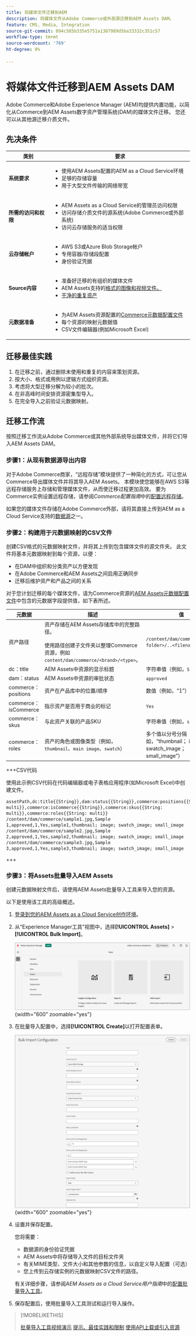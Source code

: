 ```yaml
---
title: 将媒体文件迁移到AEM
description: 将媒体文件从Adobe Commerce或外部源迁移到AEM Assets DAM。
feature: CMS, Media, Integration
source-git-commit: 094c585b335e5751a1387989d5ba33332c351c57
workflow-type: tm+mt
source-wordcount: '769'
ht-degree: 0%

---
```


# 将媒体文件迁移到AEM Assets DAM

Adobe Commerce和Adobe Experience Manager (AEM)均提供内置功能，以简化从Commerce到AEM Assets数字资产管理系统(DAM)的媒体文件迁移。 您还可以从其他源迁移介质文件。

## 先决条件

| 类别 | 要求 |
|----------|-------------|
| **系统要求** | <ul><li>使用AEM Assets配置的AEM as a Cloud Service环境</li><li>足够的存储容量</li><li>用于大型文件传输的网络带宽</li></ul> |
| **所需的访问和权限** | <ul><li>AEM Assets as a Cloud Service的管理员访问权限</li><li>访问存储介质文件的源系统(Adobe Commerce或外部系统)</li><li>访问云存储服务的适当权限</li></ul> |
| **云存储帐户** | <ul><li>AWS S3或Azure Blob Storage帐户</li><li>专用容器/存储段配置</li><li>身份验证凭据</li></ul> |
| **Source内容** | <ul><li>准备好迁移的有组织的媒体文件</li><li>AEM Assets</a>支持的<a href="https://experienceleague.adobe.com/zh-hans/docs/experience-manager-cloud-service/content/assets/file-format-support#image-formats">格式的图像和视频文件。</li><li>干净的重复资产</li></li> |
| **元数据准备** | <ul><li>为AEM Assets资源配置的<a href="https://experienceleague.adobe.com/zh-hans/docs/commerce-admin/content-design/aem-asset-management/getting-started/aem-assets-configure-aem">Commerce元数据配置文件</a></li><li>每个资源的映射元数据值</li><li>CSV文件编辑器(例如Microsoft Excel)</li></ul> |

## 迁移最佳实践

1. 在迁移之前，通过删除未使用和重复的内容来策划资源。
1. 按大小、格式或用例以逻辑方式组织资源。
1. 考虑将大型迁移分解为较小的批次。
1. 在非高峰时间安排资源密集型导入。
1. 在完全导入之前验证元数据映射。

## 迁移工作流

按照迁移工作流从Adobe Commerce或其他外部系统导出媒体文件，并将它们导入AEM Assets DAM。

### 步骤1：从现有数据源导出内容

对于Adobe Commerce商家，“远程存储”模块提供了一种简化的方式，可让您从Commerce导出媒体文件并将其导入AEM Assets。 本模块使您能够在AWS S3等远程存储服务上存储和管理媒体文件，从而使迁移过程更加高效。 要为Commerce实例设置远程存储，请参阅&#x200B;*Commerce配置指南*&#x200B;中的[配置远程存储](https://experienceleague.adobe.com/zh-hans/docs/commerce-operations/configuration-guide/storage/remote-storage/remote-storage-aws-s3)。

如果您的媒体文件存储在Adobe Commerce外部，请将其直接上传到AEM as a Cloud Service支持的[数据源](https://experienceleague.adobe.com/zh-hans/docs/experience-manager-cloud-service/content/assets/assets-view/bulk-import-assets-view#prerequisites)之一。

### 步骤2：构建用于元数据映射的CSV文件

创建CSV格式的元数据映射文件，并将其上传到包含媒体文件的源文件夹。 此文件将基本元数据映射到每个资源，以便：

- 在DAM中组织和分类资产以方便发现
- 在Adobe Commerce和AEM Assets之间启用正确同步
- 迁移后维护资产和产品之间的关系

对于您计划迁移的每个媒体文件，请为Commerce资源的[AEM Assets元数据配置文件](aem-assets-configure-aem.md)中包含的元数据字段提供值，如下表所述。

| 元数据 | 描述 | 值 |
|-------|-------------|--------|
| 资产路径 | 资产存储在AEM Assets存储库中的完整路径。<br><br>使用路径创建子文件夹以整理Commerce资源，例如`content/dam/commerce/<brand>/<type>`。 | `/content/dam/commerce/<sub-folder>/..<filename>` |
| dc：title | AEM Assets中资源的显示标题 | 字符串值（例如，`Sample 1`） |
| dam：status | AEM Assets中资源的审批状态 | `approved` |
| commerce：positions | 资产在产品库中的位置/顺序 | 数值（例如，“1”） |
| commerce：isCommerce | 指示资产是否用于商业的标记 | `Yes` |
| commerce：skus | 与此资产关联的产品SKU | 字符串值（例如，`sample1`） |
| commerce：roles | 资产的角色或图像类型（例如，`thumbnail`、`main image`、`swatch`） | 多个值以分号分隔（例如，“thumbnail； image； swatch_image； small_image”） |

+++CSV代码

使用此示例CSV代码在代码编辑器或电子表格应用程序(如Microsoft Excel)中创建文件。

```csv
assetPath,dc:title{{String}},dam:status{{String}},commerce:positions{{String: multi}},commerce:isCommerce{{String}},commerce:skus{{String: multi}},commerce:roles{{String: multi}}
/content/dam/commerce/sample1.jpg,Sample 1,approved,1,Yes,sample1,thumbnail; image; swatch_image; small_image
/content/dam/commerce/sample2.jpg,Sample 2,approved,1,Yes,sample2,thumbnail; image; swatch_image; small_image
/content/dam/commerce/sample3.jpg,Sample 3,approved,1,Yes,sample3,thumbnail; image; swatch_image; small_image
```

+++

### 步骤3：将Assets批量导入AEM Assets

创建元数据映射文件后，请使用AEM Assets批量导入工具来导入您的资源。

以下是使用该工具的高级概述。

1. [登录到您的AEM Assets as a Cloud Service创作环境](https://experienceleague.adobe.com/zh-hans/docs/experience-manager-cloud-service/content/onboarding/journey/aem-users#login-aem)。

1. 从“Experience Manager工具”视图中，选择&#x200B;**[!UICONTROL Assets]** > **[!UICONTROL Bulk Import]**。

   ![AEM Assets创作](./assets/aem-assets-bulk-import-selection.png){width="600" zoomable="yes"}

1. 在批量导入配置中，选择&#x200B;**[!UICONTROL Create]**&#x200B;以打开配置表单。

   ![AEM Assets创作](./assets/aem-assets-bulk-import-configuration.png){width="600" zoomable="yes"}

1. 设置并保存配置。

   您将需要：

   - 数据源的身份验证凭据
   - AEM Assets中将存储导入文件的目标文件夹
   - 有关MIME类型、文件大小和其他参数的信息，以自定义导入配置（可选）
   - 您上传到云存储实例的元数据映射CSV文件的路径。

   有关详细步骤，请参阅&#x200B;*AEM Assets as a Cloud Service用户指南*&#x200B;中的[配置批量导入工具](https://experienceleague.adobe.com/zh-hans/docs/experience-manager-cloud-service/content/assets/manage/add-assets#configure-bulk-ingestor-tool)。

1. 保存配置后，使用批量导入工具测试和运行导入操作。

>[!MORELIKETHIS]
>
>[批量导入工具视频演示](https://experienceleague.adobe.com/zh-hans/docs/experience-manager-cloud-service/content/assets/manage/add-assets#asset-bulk-ingestor)
>[提示、最佳实践和限制](https://experienceleague.adobe.com/zh-hans/docs/experience-manager-cloud-service/content/assets/manage/add-assets#tips-limitations)
>[使用API上载或引入资源](https://experienceleague.adobe.com/zh-hans/docs/experience-manager-cloud-service/content/assets/admin/developer-reference-material-apis#asset-upload)


